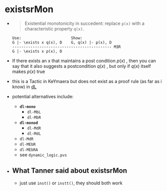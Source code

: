 existsrMon
==========
-
  > Existential monotonicity in succedent: replace `p(x)` with a characteristic property `q(x)`.  
  ```
  Use:                      Show:
  G |- \exists x q(x), D    G, q(x) |- p(x), D
  -------------------------------------------- M∃R
  G |- \exists x p(x), D
  ```
- If there exists an x that maintains a post condition $p(x)$ , then you can say that it also suggests a postcondition $q(x)$ , but only if $q(x)$ itself makes $p(x)$ true
- this is a Tactic in KeYmaera but does not exist as a proof rule (as far as i know) in [dL](pages/dL.md)
- potential alternatives include:
	- **`dl-mono`**
		- `dl-MbL`
		- `dl-MbR`
	- **`dl-monod`**
		- `dl-MdR`
		- `dl-MdL`
	- `dl-MdR`
	- `dl-MEbR`
	- `dl-MEbRA`
	- see `dynamic_logic.pvs`

- ## What Tanner said about existsrMon
	- just use `inst()` or `instt()`, they should both work

